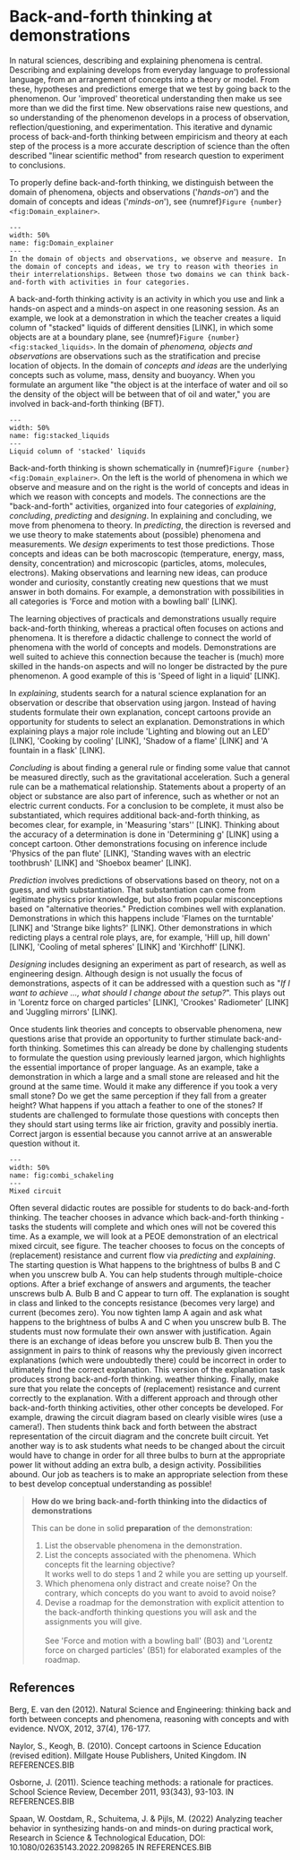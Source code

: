# Back-and-forth thinking at demonstrations
In natural sciences, describing and explaining phenomena is central. Describing and explaining develops from everyday language to professional language, from an arrangement of concepts into a theory or model. From these, hypotheses and predictions emerge that we test by going back to the phenomenon. Our 'improved' theoretical understanding then make us see more than we did the first time. New observations raise new questions, and so understanding of the phenomenon develops in a process of observation, reflection/questioning, and experimentation. This iterative and dynamic process of back-and-forth thinking between empiricism and theory at each step of the process is a more accurate description of science than the often described "linear scientific method" from research question to experiment to conclusions.

To properly define back-and-forth thinking, we distinguish between the domain of phenomena, objects and observations ('*hands-on*') and the domain of concepts and
ideas ('*minds-on*'), see {numref}`Figure {number} <fig:Domain_explainer>`.

```{figure} Figures/Domain_explainer.png
---
width: 50%
name: fig:Domain_explainer
---
In the domain of objects and observations, we observe and measure. In the domain of concepts and ideas, we try to reason with theories in their interrelationships. Between those two domains we can think back-and-forth with activities in four categories.
```

A back-and-forth thinking activity is an activity in which you use and link a hands-on aspect and a minds-on aspect in one reasoning session. As an example, we look at a demonstration in which the teacher creates a liquid column of "stacked" liquids of different densities [LINK], in which some objects are at a boundary plane, see {numref}`Figure {number} <fig:stacked_liquids>`. In the domain of *phenomena, objects and observations* are observations such as the stratification and precise location of objects. In the domain of *concepts and ideas* are the underlying concepts such as volume, mass, density and buoyancy. When you formulate an argument like "the object is at the interface of water and oil so the density of the object will be between that of oil and water," you are involved in back-and-forth thinking (BFT).

```{figure} Figures/stacked_liquids.jpg
---
width: 50%
name: fig:stacked_liquids
---
Liquid column of 'stacked' liquids
```

Back-and-forth thinking is shown schematically in {numref}`Figure {number} <fig:Domain_explainer>`. On the left is the world of phenomena in which we observe and measure and on the right is the world of concepts and ideas in which we reason with concepts and models. The connections are the "back-and-forth" activities, organized into four categories of *explaining*, *concluding*, *predicting* and *designing*. In explaining and concluding, we move from phenomena to theory. In *predicting*, the direction is reversed and we use theory to make statements about (possible) phenomena and measurements. We *design* experiments to test those predictions. Those concepts and ideas can be both macroscopic (temperature, energy, mass, density, concentration) and microscopic (particles, atoms, molecules, electrons). Making observations and learning new ideas, can produce wonder and curiosity, constantly creating new questions that we must answer in both domains. For example, a demonstration with possibilities in all categories is 'Force and motion with a bowling ball' [LINK].

The learning objectives of practicals and demonstrations usually require back-and-forth thinking, whereas a practical often focuses on actions and phenomena. It is therefore a didactic challenge to connect the world of phenomena with the world of concepts and models. Demonstrations are well suited to achieve this connection because the teacher is (much) more skilled in the hands-on aspects and will no longer be distracted by the pure phenomenon. A good example of this is 'Speed of light in a liquid' [LINK].

In *explaining*, students search for a natural science explanation for an observation or describe that observation using jargon. Instead of having students formulate their own explanation, concept cartoons provide an opportunity for students to select an explanation. Demonstrations in which explaining plays a major role include 'Lighting and blowing out an LED' [LINK], 'Cooking by cooling' [LINK], 'Shadow of a flame' [LINK]
and 'A fountain in a flask' [LINK].

*Concluding* is about finding a general rule or finding some value that cannot be measured directly, such as the gravitational acceleration. Such a general rule can be a mathematical relationship. Statements about a property of an object or substance are also part of inference, such as whether or not an electric current conducts. For a conclusion to be complete, it must also be substantiated, which requires additional back-and-forth thinking, as becomes clear, for example, in 'Measuring 'stars'' [LINK]. Thinking about the accuracy of a determination is done in 'Determining g' [LINK] using a concept cartoon. Other demonstrations focusing on inference include 'Physics of the pan flute' [LINK], 'Standing waves with an electric toothbrush' [LINK] and 'Shoebox beamer' [LINK].

*Prediction* involves predictions of observations based on theory, not on a guess, and with substantiation. That substantiation can come from legitimate physics prior knowledge, but also from popular misconceptions based on "alternative theories." Prediction combines well with explanation. Demonstrations in which this happens include 'Flames on the turntable' [LINK] and 'Strange bike lights?' [LINK]. Other demonstrations in which  redicting plays a central role plays, are, for example, 'Hill up, hill down' [LINK], 'Cooling of metal spheres' [LINK] and 'Kirchhoff' [LINK].

*Designing* includes designing an experiment as part of research, as well as engineering design. Although design is not usually the focus of demonstrations, aspects of it can be addressed with a question such as "*If I want to achieve ..., what should I change about the setup?*". This plays out in 'Lorentz force on charged particles' [LINK], 'Crookes' Radiometer' [LINK] and 'Juggling mirrors' [LINK].

Once students link theories and concepts to observable phenomena, new questions arise that provide an opportunity to further stimulate back-and-forth thinking. Sometimes this can already be done by challenging students to formulate the question using previously learned jargon, which highlights the essential importance of proper language. As an example, take a demonstration in which a large and a small stone are released and hit the ground at the same time. Would it make any difference if you took a very small stone? Do we get the same perception if they fall from a greater height? What happens if you attach a feather to one of the stones? If students are challenged to formulate those questions with concepts then they should start using terms like air friction, gravity and possibly inertia. Correct jargon is essential because you cannot arrive at an answerable question without it.

```{figure} Figures/combi_schakeling.png
---
width: 50%
name: fig:combi_schakeling
---
Mixed circuit
```

Often several didactic routes are possible for students to do back-and-forth thinking. The teacher chooses in advance which back-and-forth thinking -tasks the students will complete and which ones will not be covered this time. As a example, we will look at a PEOE demonstration of an electrical mixed circuit, see figure. The teacher chooses to focus on the concepts of (replacement) resistance and current flow via *predicting* and  *explaining*. The starting question is What happens to the brightness of bulbs B and C when you unscrew bulb A. You can help students through multiple-choice options. After a brief exchange of answers and arguments, the teacher unscrews bulb A. Bulb B and C appear to turn off. The explanation is sought in class and linked to the concepts resistance (becomes very large) and current (becomes zero). You now tighten lamp A again and ask what happens to the brightness of bulbs A and C when you unscrew bulb B. The students must now formulate their own answer with justification. Again there is an exchange of ideas before you unscrew bulb B. Then you the assignment in pairs to think of reasons why the previously given incorrect explanations (which were undoubtedly there) could be incorrect in order to ultimately find the correct explanation. This version of the explanation task produces strong back-and-forth thinking. weather thinking. Finally, make sure that you relate the concepts of (replacement) resistance and current correctly to the explanation. With a different approach and through other back-and-forth thinking activities, other other concepts be developed. For example, drawing the circuit diagram based on clearly visible wires (use a camera!). Then students think back and forth between the abstract representation of the circuit diagram and the concrete built circuit. Yet another way is to ask students what needs to be changed about the circuit would have to change in order for all three bulbs to burn at the appropriate power lit without adding an extra bulb, a design activity. Possibilities abound. Our job as teachers is to make an appropriate selection from these to best develop conceptual understanding as possible!

> **How do we bring back-and-forth thinking into the didactics of demonstrations**
> 
> This can be done in solid **preparation** of the demonstration:
> 1. List the observable phenomena in the demonstration.
> 2. List the concepts associated with the phenomena. Which concepts fit the learning
     objective? <br>
     It works well to do steps 1 and 2 while you are setting up yourself.
> 3. Which phenomena only distract and create noise? On the contrary, which
     concepts do you want to avoid to avoid noise?
> 4. Devise a roadmap for the demonstration with explicit attention to the back-andforth thinking questions you will ask and the assignments you will give. <br> <br>
> See 'Force and motion with a bowling ball' (B03) and 'Lorentz force on
     charged particles' (B51) for elaborated examples of the roadmap.

## References

Berg, E. van den (2012). Natural Science and Engineering: thinking back and forth between concepts
and phenomena, reasoning with concepts and with evidence. NVOX, 2012, 37(4), 176-177. <br>

Naylor, S., Keogh, B. (2010). Concept cartoons in Science Education (revised edition). Millgate House
Publishers, United Kingdom. IN REFERENCES.BIB<br>

Osborne, J. (2011). Science teaching methods: a rationale for practices. School Science Review, December
2011, 93(343), 93-103. IN REFERENCES.BIB <br>

Spaan, W. Oostdam, R., Schuitema, J. & Pijls, M. (2022) Analyzing teacher behavior in synthesizing
hands-on and minds-on during practical work, Research in Science & Technological Education, DOI:
10.1080/02635143.2022.2098265 IN REFERENCES.BIB
